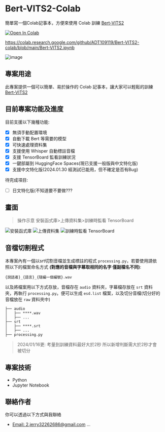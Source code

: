 # Bert-VITS2-Colab
簡單寫一個Colab記事本，方便來使用 Colab 訓練 [Bert-VITS2](https://github.com/fishaudio/Bert-VITS2)

[![Open In Colab](https://colab.research.google.com/assets/colab-badge.svg)](https://colab.research.google.com/github/ADT109119/Bert-VITS2-colab/blob/main/Bert-VITS2.ipynb)

https://colab.research.google.com/github/ADT109119/Bert-VITS2-colab/blob/main/Bert-VITS2.ipynb

![image](https://github.com/ADT109119/Bert-VITS2-Colab/assets/106337749/61951fb5-0025-46f4-9075-48584fb2141c)


## 專案用途

此專案提供一個可以簡單、易於操作的 Colab 記事本，讓大家可以輕鬆的訓練 [Bert-VITS2](https://github.com/fishaudio/Bert-VITS2)

## 目前專案功能及進度

目前支援以下幾種功能:
- [x] 無須手動配置環境
- [x] 自動下載 Bert 等需要的模型
- [x] 可快速處理資料集
- [x] 支援使用 Whisper 自動標註音檔
- [x] 支援 TensorBoard 監看訓練狀況
- [x] 一鍵部屬到 HuggingFace Spaces(現已支援一般版與中文特化版)
- [x] 支援中文特化版(2024.01.30 經測試已能用，但不確定是否有Bug)

待完成項目:
- [ ] 日文特化版(不知道要不要做???

## 畫面

> 操作示意 安裝函式庫>上傳資料集>訓練時監看 TensorBoard

![安裝函式庫](https://github.com/ADT109119/Bert-VITS2-Colab/assets/106337749/41b448eb-9ef8-4ec8-a783-1ae7501a35f7)
![上傳資料集](https://github.com/ADT109119/Bert-VITS2-Colab/assets/106337749/9d9d3b8f-8790-425d-b2af-bd633174b08a)
![訓練時監看 TensorBoard](https://github.com/ADT109119/Bert-VITS2-Colab/assets/106337749/590e2936-0981-411a-8326-651e2d1bbe2c)

## 音檔切割程式

本專案內有一個以srt切割音檔並生成標註的程式 `processing.py`，若要使用請依照以下的檔案命名方式 **(對應的音檔與字幕取相同的名字 僅副檔名不同)**:

```
{說話者}_{語言}_{隨編一個編號}.wav
```

以及將檔案用以下方式存放，音檔存在 `audio` 資料夾，字幕檔存放在 `srt` 資料夾，再執行 `processing.py`。便可以生成 `esd.list` 檔案，以及切分音檔(切分好的音檔放在 `raw` 資料夾中)

```
├── audio
│   ├── ****.wav
│   ├── ...
├── srt
│   ├── ****.srt
│   ├── ...
├── processing.py
```

> 2024/01/16更: 考量到訓練資料最好大於2秒 所以新增判斷需大於2秒才會被切分

## 專案技術

- Python
- Jupyter Notebook

## 聯絡作者

你可以透過以下方式與我聯絡

- [Email: 2.jerry32262686@gmail.com](mailto:2.jerry32262686@gmail.com)
...
